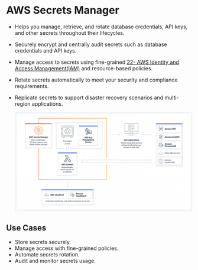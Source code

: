 # AWS Secrets Manager
- Helps you manage, retrieve, and rotate database credentials, API keys, and other secrets throughout their lifecycles.
- Securely encrypt and centrally audit secrets such as database credentials and API keys.
- Manage access to secrets using fine-grained [22- AWS Identity and Access Management(IAM)](AWS/Cloud%20Practitioner%20(CLF-C02)/06-Security/22-%20AWS%20Identity%20and%20Access%20Management(IAM).md) and resource-based policies.
- Rotate secrets automatically to meet your security and compliance requirements.
- Replicate secrets to support disaster recovery scenarios and multi-region applications.

	![](../img/secrets_manager.png)

## Use Cases
- Store secrets securely.
- Manage access with fine-grained policies.
- Automate secrets rotation.
- Audit and monitor secrets usage.